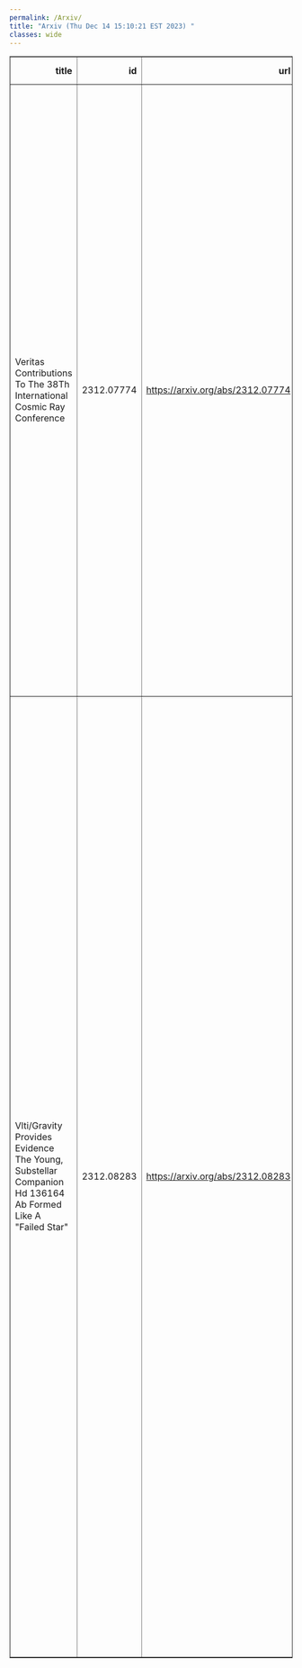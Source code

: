 ```yaml
---
permalink: /Arxiv/
title: "Arxiv (Thu Dec 14 15:10:21 EST 2023) "
classes: wide
---
```

<table border="1" class="dataframe">
  <thead>
    <tr style="text-align: right;">
      <th>title</th>
      <th>id</th>
      <th>url</th>
      <th>authors</th>
      <th>Local Authors</th>
    </tr>
  </thead>
  <tbody>
    <tr>
      <td>Veritas Contributions To The 38Th International Cosmic Ray Conference</td>
      <td>2312.07774</td>
      <td><a href="https://arxiv.org/abs/2312.07774" target="_blank">https://arxiv.org/abs/2312.07774</a></td>
      <td>A. Acharyya, C. B. Adams, A. Archer, P. Bangale, J. T. Bartkoske, P. Batista, W. Benbow, J. L. Christiansen, A. J. Chromey, A. Duerr, M. Errando, Q. Feng, G. M. Foote, L. Fortson, A. Furniss, W. Hanlon, O. Hervet, C. E. Hinrichs, J. Hoang, J. Holder, Z. Hughes, T. B. Humensky, W. Jin, M. N. Johnson, M. Kertzman, M. Kherlakian, D. Kieda, T. K. Kleiner, N. Korzoun, S. Kumar, M. J. Lang, M. Lundy, G. Maier, C. E Mcgrath, M. J. Millard, C. L. Mooney, P. Moriarty, R. Mukherjee, S. O'Brien, R. A. Ong, N. Park, C. Poggemann, M. Pohl, E. Pueschel, J. Quinn, P. L. Rabinowitz, K. Ragan, P. T. Reynolds, D. Ribeiro, E. Roache, J. L. Ryan, I. Sadeh, L. Saha, M. Santander, G. H. Sembroski, R. Shang, M. Splettstoesser, A. K. Talluri, J. V. Tucci, V. V. Vassiliev, A. Weinstein, D. A. Williams, S. L. Wong, J. Woo</td>
      <td>Marshall Johnson</td>
    </tr>
    <tr>
      <td>Vlti/Gravity Provides Evidence The Young, Substellar Companion Hd 136164   Ab Formed Like A "Failed Star"</td>
      <td>2312.08283</td>
      <td><a href="https://arxiv.org/abs/2312.08283" target="_blank">https://arxiv.org/abs/2312.08283</a></td>
      <td>William O. Balmer, L. Pueyo, S. Lacour, J. J. Wang, T. Stolker, J. Kammerer, N. Pourré, M. Nowak, E. Rickman, S. Blunt, A. Sivaramakrishnan, D. Sing, K. Wagner, G. -D. Marleau, A. -M. Lagrange, R. Abuter, A. Amorim, R. Asensio-Torres, J. -P. Berger, H. Beust, A. Boccaletti, A. Bohn, M. Bonnefoy, H. Bonnet, M. S. Bordoni, G. Bourdarot, W. Brandner, F. Cantalloube, P. Caselli, B. Charnay, G. Chauvin, A. Chavez, E. Choquet, V. Christiaens, Y. Clénet, V. Coudé Du Foresto, A. Cridland, R. Davies, R. Dembet, A. Drescher, G. Duvert, A. Eckart, F. Eisenhauer, N. M. F"Orster Schreiber, P. Garcia, R. Garcia Lopez, E. Gendron, R. Genzel, S. Gillessen, J. H. Girard, S. Grant, X. Haubois, G. Heißel, Th. Henning, S. Hinkley, S. Hippler, M. Houllé, Z. Hubert, L. Jocou, M. Keppler, P. Kervella, L. Kreidberg, N. T. Kurtovic, V. Lapeyrère, J. -B. Le Bouquin, P. Léna, D. Lutz, A. -L. Maire, F. Mang, A. Mérand, P. Mollière, C. Mordasini, D. Mouillet, E. Nasedkin, T. Ott, G. P. P. L. Otten, C. Paladini, T. Paumard, K. Perraut, G. Perrin, O. Pfuhl, D. C. Ribeiro, L. Rodet, Z. Rustamkulov, J. Shangguan, T. Shimizu, C. Straubmeier, E. Sturm, L. J. Tacconi, A. Vigan, F. Vincent, K. Ward-Duong, F. Widmann, T. Winterhalder, J. Woillez, S. Yazici</td>
      <td>Ji Wang</td>
    </tr>
  </tbody>
</table>